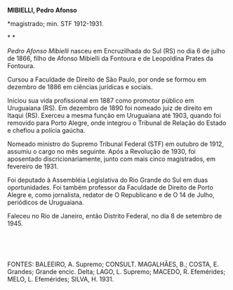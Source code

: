 **MIBIELLI, Pedro Afonso**

\*magistrado; min. STF 1912-1931.

* *

*Pedro Afonso Mibielli* nasceu em Encruzilhada do Sul (RS) no dia 6 de
julho de 1866, filho de Afonso Mibielli da Fontoura e de Leopoldina
Prates da Fontoura.

Cursou a Faculdade de Direito de São Paulo, por onde se formou em
dezembro de 1886 em ciências jurídicas e sociais.

Iniciou sua vida profissional em 1887 como promotor público em
Uruguaiana (RS). Em dezembro de 1890 foi nomeado juiz de direito em
Itaqui (RS). Exerceu a mesma função em Uruguaiana até 1903, quando foi
removido para Porto Alegre, onde integrou o Tribunal de Relação do
Estado e chefiou a polícia gaúcha.

Nomeado ministro do Supremo Tribunal Federal (STF) em outubro de 1912,
assumiu o cargo no mês seguinte. Após a Revolução de 1930, foi
aposentado discricionariamente, junto com mais cinco magistrados, em
fevereiro de 1931.

Foi deputado à Assembléia Legislativa do Rio Grande do Sul em duas
oportunidades. Foi também professor da Faculdade de Direito de Porto
Alegre e, como jornalista, redator de O Republicano e de O 14 de Julho,
periódicos de Uruguaiana.

Faleceu no Rio de Janeiro, então Distrito Federal, no dia 8 de setembro
de 1945.

 

 

FONTES: BALEEIRO, A. Supremo; CONSULT. MAGALHÃES, B.; COSTA, E. Grandes;
Grande encic. Delta; LAGO, L. Supremo; MACEDO, R. Efemérides; MELO, L.
Efemérides; SILVA, H. 1931.

 
